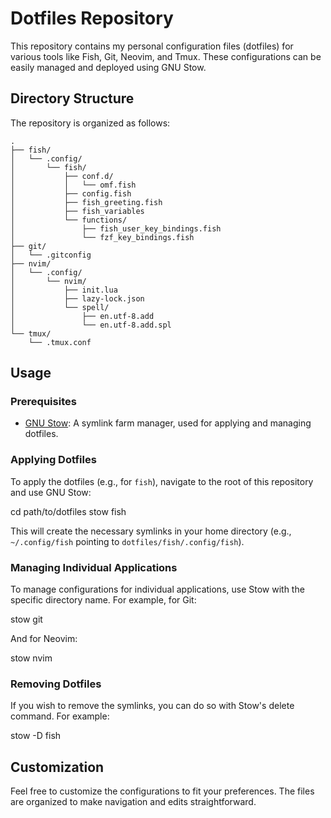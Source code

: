 # Dotfiles Repository

This repository contains my personal configuration files (dotfiles) for various tools like Fish, Git, Neovim, and Tmux. These configurations can be easily managed and deployed using GNU Stow.

## Directory Structure

The repository is organized as follows:

```
.
├── fish/
│   └── .config/
│       └── fish/
│           ├── conf.d/
│           │   └── omf.fish
│           ├── config.fish
│           ├── fish_greeting.fish
│           ├── fish_variables
│           └── functions/
│               ├── fish_user_key_bindings.fish
│               └── fzf_key_bindings.fish
├── git/
│   └── .gitconfig
├── nvim/
│   └── .config/
│       └── nvim/
│           ├── init.lua
│           ├── lazy-lock.json
│           └── spell/
│               ├── en.utf-8.add
│               └── en.utf-8.add.spl
└── tmux/
    └── .tmux.conf
```


## Usage

### Prerequisites

- [GNU Stow](https://www.gnu.org/software/stow/): A symlink farm manager, used for applying and managing dotfiles.

### Applying Dotfiles

To apply the dotfiles (e.g., for `fish`), navigate to the root of this repository and use GNU Stow:

cd path/to/dotfiles
stow fish

This will create the necessary symlinks in your home directory (e.g., `~/.config/fish` pointing to `dotfiles/fish/.config/fish`).

### Managing Individual Applications

To manage configurations for individual applications, use Stow with the specific directory name. For example, for Git:

stow git

And for Neovim:

stow nvim

### Removing Dotfiles

If you wish to remove the symlinks, you can do so with Stow's delete command. For example:

stow -D fish

## Customization

Feel free to customize the configurations to fit your preferences. The files are organized to make navigation and edits straightforward.
